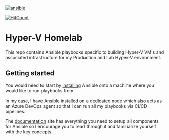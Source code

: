[![ansible](https://img.shields.io/badge/Ansible-red?style=for-the-badge&logo=ansible)](https://www.ansible.com/)

[![HitCount](https://hits.dwyl.com/qman-being/ansible.svg?style=for-the-badge&show=unique)](http://hits.dwyl.com/qman-being/ansible)

# Hyper-V Homelab

This repo contains Ansible playbooks specific to building Hyper-V VM's and associated infrastructure for my Production and Lab Hyper-V environment.

## Getting started

You would need to start by [installing](https://docs.ansible.com/ansible/latest/installation_guide/intro_installation.html) Ansible onto a machine where you would like to run playbooks from.

In my case, I have Ansible installed on a dedicated node which also acts as an Azure DevOps agent so that I can run all my playbooks via CI/CD pipelines.

The [documentation](https://docs.ansible.com/) site has everything you need to setup all components for Ansible so I encourage you to read through it and familiarize yourself with the key concepts.
